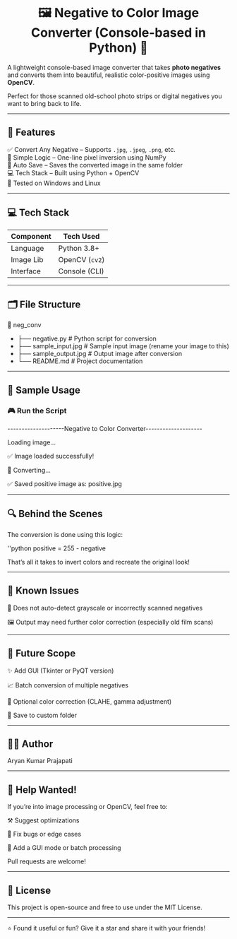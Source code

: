 <h1 align="center">🖼️ Negative to Color Image Converter (Console-based in Python) 🎨</h1>

A lightweight console-based image converter that takes **photo negatives** and converts them into beautiful, realistic color-positive images using **OpenCV**.

Perfect for those scanned old-school photo strips or digital negatives you want to bring back to life.

---

## 🚀 Features

✅ Convert Any Negative – Supports `.jpg`, `.jpeg`, `.png`, etc.  
🧠 Simple Logic – One-line pixel inversion using NumPy  
💾 Auto Save – Saves the converted image in the same folder  
💻 Tech Stack – Built using Python + OpenCV  
🧪 Tested on Windows and Linux

---

## 💻 Tech Stack

| Component     | Tech Used        |
|---------------|------------------|
| Language      | Python 3.8+      |
| Image Lib     | OpenCV (`cv2`)   |
| Interface     | Console (CLI)    |

---

## 🗂️ File Structure

📁 neg_conv
- ├── negative.py # Python script for conversion
- ├── sample_input.jpg # Sample input image (rename your image to this)
- ├── sample_output.jpg # Output image after conversion
- └── README.md # Project documentation


---

## 📌 Sample Usage

### 🎮 Run the Script

--------------------Negative to Color Converter--------------------

Loading image...

✅ Image loaded successfully!

🎨 Converting...

✅ Saved positive image as: positive.jpg


---

## 🔍 Behind the Scenes

The conversion is done using this logic:

''python
positive = 255 - negative

That’s all it takes to invert colors and recreate the original look!

---

## 🚨 Known Issues

🐛 Does not auto-detect grayscale or incorrectly scanned negatives

🖼️ Output may need further color correction (especially old film scans)

---

## 🔮 Future Scope
✨ Add GUI (Tkinter or PyQT version)

📈 Batch conversion of multiple negatives

🌈 Optional color correction (CLAHE, gamma adjustment)

📂 Save to custom folder

---

## 🧑‍💻 Author
Aryan Kumar Prajapati

---


## 🙌 Help Wanted!
If you’re into image processing or OpenCV, feel free to:

⚒️ Suggest optimizations

🐞 Fix bugs or edge cases

🚀 Add a GUI mode or batch processing

Pull requests are welcome!

---

## 📜 License
This project is open-source and free to use under the MIT License.

---

⭐ Found it useful or fun? Give it a star and share it with your friends!
